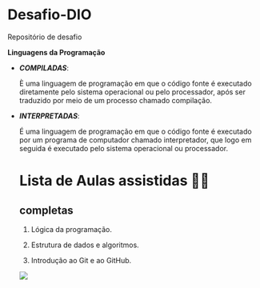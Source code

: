 # Desafio-DIO
Repositório de desafio 

**Linguagens da Programação**

- **_COMPILADAS_**: 

  È uma linguagem de programação em que o código fonte é executado diretamente pelo sistema operacional ou pelo processador, após ser traduzido por meio de um processo chamado compilação.

- **_INTERPRETADAS_**:

  É uma linguagem de programação em que o código fonte é executado por um programa de computador chamado interpretador, que logo em seguida é executado pelo sistema operacional ou processador.

  # Lista de Aulas assistidas :man_student:

  ## completas

  1. Lógica da programação.

  2. Estrutura de dados e algoritmos.

  3. Introdução ao Git e ao GitHub.

      

  ![](C:\Users\famil\Desktop\Even\livros.jpg)

  

  

  
